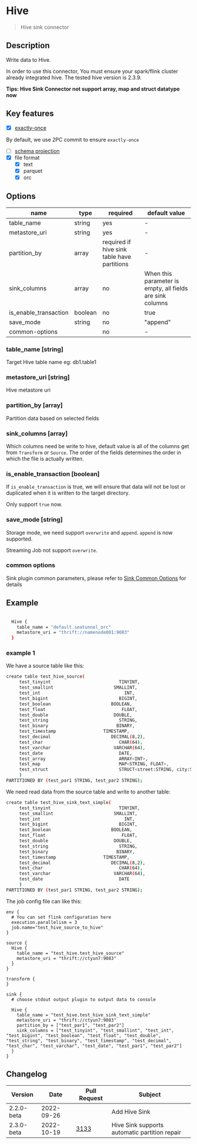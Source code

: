 # Hive

> Hive sink connector

## Description

Write data to Hive.

In order to use this connector, You must ensure your spark/flink cluster already integrated hive. The tested hive version is 2.3.9.

**Tips: Hive Sink Connector not support array, map and struct datatype now**

## Key features

- [x] [exactly-once](../../concept/connector-v2-features.md)

By default, we use 2PC commit to ensure `exactly-once`

- [ ] [schema projection](../../concept/connector-v2-features.md)
- [x] file format
  - [x] text
  - [x] parquet
  - [x] orc

## Options

| name                  | type   | required                                    | default value                                                 |
|-----------------------| ------ |---------------------------------------------| ------------------------------------------------------------- |
| table_name            | string | yes                                         | -                                                              |
| metastore_uri         | string | yes                                         | -                                                              |
| partition_by          | array  | required if hive sink table have partitions | -                                                             |
| sink_columns          | array  | no                                          | When this parameter is empty, all fields are sink columns     |
| is_enable_transaction | boolean| no                                          | true                                                          |
| save_mode             | string | no                                          | "append"                                                      |
| common-options        |        | no                                  | -      |

### table_name [string]

Target Hive table name eg: db1.table1

### metastore_uri [string]

Hive metastore uri

### partition_by [array]

Partition data based on selected fields

### sink_columns [array]

Which columns need be write to hive, default value is all of the columns get from `Transform` or `Source`.
The order of the fields determines the order in which the file is actually written.

### is_enable_transaction [boolean]

If `is_enable_transaction` is true, we will ensure that data will not be lost or duplicated when it is written to the target directory.

Only support `true` now.

### save_mode [string]

Storage mode, we need support `overwrite` and `append`. `append` is now supported.

Streaming Job not support `overwrite`.

### common options

Sink plugin common parameters, please refer to [Sink Common Options](common-options.md) for details

## Example

```bash

  Hive {
    table_name = "default.seatunnel_orc"
    metastore_uri = "thrift://namenode001:9083"
  }

```

### example 1

We have a source table like this:

```bash
create table test_hive_source(
     test_tinyint                          TINYINT,
     test_smallint                       SMALLINT,
     test_int                                INT,
     test_bigint                           BIGINT,
     test_boolean                       BOOLEAN,
     test_float                             FLOAT,
     test_double                         DOUBLE,
     test_string                           STRING,
     test_binary                          BINARY,
     test_timestamp                  TIMESTAMP,
     test_decimal                       DECIMAL(8,2),
     test_char                             CHAR(64),
     test_varchar                        VARCHAR(64),
     test_date                             DATE,
     test_array                            ARRAY<INT>,
     test_map                              MAP<STRING, FLOAT>,
     test_struct                           STRUCT<street:STRING, city:STRING, state:STRING, zip:INT>
     )
PARTITIONED BY (test_par1 STRING, test_par2 STRING);

```

We need read data from the source table and write to another table:

```bash
create table test_hive_sink_text_simple(
     test_tinyint                          TINYINT,
     test_smallint                       SMALLINT,
     test_int                                INT,
     test_bigint                           BIGINT,
     test_boolean                       BOOLEAN,
     test_float                             FLOAT,
     test_double                         DOUBLE,
     test_string                           STRING,
     test_binary                          BINARY,
     test_timestamp                  TIMESTAMP,
     test_decimal                       DECIMAL(8,2),
     test_char                             CHAR(64),
     test_varchar                        VARCHAR(64),
     test_date                             DATE
     )
PARTITIONED BY (test_par1 STRING, test_par2 STRING);

```

The job config file can like this:

```
env {
  # You can set flink configuration here
  execution.parallelism = 3
  job.name="test_hive_source_to_hive"
}

source {
  Hive {
    table_name = "test_hive.test_hive_source"
    metastore_uri = "thrift://ctyun7:9083"
  }
}

transform {
}

sink {
  # choose stdout output plugin to output data to console

  Hive {
    table_name = "test_hive.test_hive_sink_text_simple"
    metastore_uri = "thrift://ctyun7:9083"
    partition_by = ["test_par1", "test_par2"]
    sink_columns = ["test_tinyint", "test_smallint", "test_int", "test_bigint", "test_boolean", "test_float", "test_double", "test_string", "test_binary", "test_timestamp", "test_decimal", "test_char", "test_varchar", "test_date", "test_par1", "test_par2"]
  }
}
```

## Changelog

| Version    | Date       | Pull Request                                                    | Subject                                       |
|------------|------------|-----------------------------------------------------------------|-----------------------------------------------|
| 2.2.0-beta | 2022-09-26 |                                                                 | Add Hive Sink                                 |
| 2.3.0-beta | 2022-10-19 | [3133](https://github.com/apache/incubator-seatunnel/pull/3133) | Hive Sink supports automatic partition repair |
